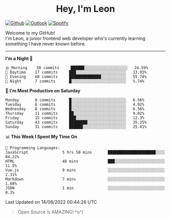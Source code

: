 <h1 align="center">Hey, I'm Leon</h1>

[![Github](https://img.shields.io/badge/-Github-000?style=flat&logo=Github&logoColor=white)](https://github.com/ooohmydawn)
[![Outlook](https://img.shields.io/badge/-Outlook-0078D4?style=flat&logo=Microsoft-Outlook&logoColor=white)](mailto:ooohmydawn@hotmail.com)
[![Spotify](https://img.shields.io/badge/-Spotify-1DB954?style=flat&logo=Spotify&logoColor=white)](https://open.spotify.com/user/tkf5c7q582tnbk7v0t9d3fsqq)
&nbsp;

Welcome to my GitHub! <br/>
I'm Leon, a junior frontend web developer who's currently learning something I have never known before.

***

<!--START_SECTION:waka-->
**I'm a Night 🦉** 

```text
🌞 Morning    30 commits     ██████░░░░░░░░░░░░░░░░░░░   24.59% 
🌆 Daytime    17 commits     ███░░░░░░░░░░░░░░░░░░░░░░   13.93% 
🌃 Evening    68 commits     ██████████████░░░░░░░░░░░   55.74% 
🌙 Night      7 commits      █░░░░░░░░░░░░░░░░░░░░░░░░   5.74%

```
📅 **I'm Most Productive on Saturday** 

```text
Monday       8 commits      █░░░░░░░░░░░░░░░░░░░░░░░░   6.56% 
Tuesday      6 commits      █░░░░░░░░░░░░░░░░░░░░░░░░   4.92% 
Wednesday    8 commits      █░░░░░░░░░░░░░░░░░░░░░░░░   6.56% 
Thursday     11 commits     ██░░░░░░░░░░░░░░░░░░░░░░░   9.02% 
Friday       15 commits     ███░░░░░░░░░░░░░░░░░░░░░░   12.3% 
Saturday     43 commits     ████████░░░░░░░░░░░░░░░░░   35.25% 
Sunday       31 commits     ██████░░░░░░░░░░░░░░░░░░░   25.41%

```


📊 **This Week I Spent My Time On** 

```text
💬 Programming Languages: 
JavaScript               5 hrs 58 mins       █████████████████████░░░░   84.22% 
HTML                     48 mins             ███░░░░░░░░░░░░░░░░░░░░░░   11.5% 
Vue.js                   9 mins              ░░░░░░░░░░░░░░░░░░░░░░░░░   2.31% 
Markdown                 7 mins              ░░░░░░░░░░░░░░░░░░░░░░░░░   1.68% 
JSON                     1 min               ░░░░░░░░░░░░░░░░░░░░░░░░░   0.3%

```


 Last Updated on 14/06/2022 00:44:26 UTC
<!--END_SECTION:waka-->


> Open Source is AMAZING! \^o^/

